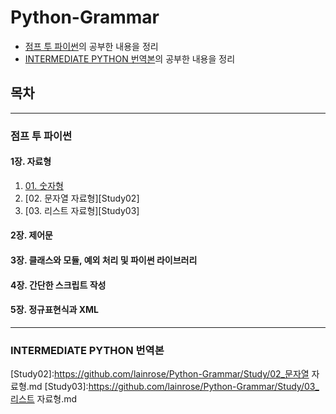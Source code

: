 # __Python-Grammar__

* [점프 투 파이썬](https://wikidocs.net/book/1)의 공부한 내용을 정리
* [INTERMEDIATE PYTHON 번역본](https://ddanggle.gitbooks.io/interpy-kr/content/)의 공부한 내용을 정리


## 목차
---
### 점프 투 파이썬

#### 1장. 자료형
1. [01. 숫자형][Study01]
2. [02. 문자열 자료형][Study02]
3. [03. 리스트 자료형][Study03]

#### 2장. 제어문

#### 3장. 클래스와 모듈, 예외 처리 및 파이썬 라이브러리

#### 4장. 간단한 스크립트 작성

#### 5장. 정규표현식과 XML

* * *
### INTERMEDIATE PYTHON 번역본












[Study01]:https://github.com/lainrose/Python-Grammar/Study/01_숫자형.md
[Study02]:https://github.com/lainrose/Python-Grammar/Study/02_문자열 자료형.md
[Study03]:https://github.com/lainrose/Python-Grammar/Study/03_리스트 자료형.md